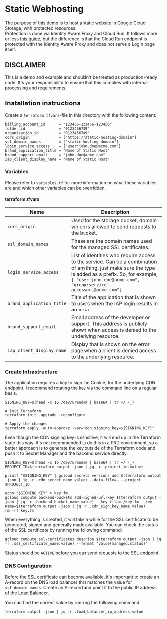 # Static Webhosting

The purpose of this demo is to host a static website in Google Cloud Storage, with protected resources.  
Protection is done via Identity Aware Proxy and Cloud Run. It follows more or
less [this guide](https://cloud.google.com/community/tutorials/securing-gcs-static-website), but the difference is that
the Cloud Run endpoint is protected with the Identity Aware Proxy and does not serve a Login page itself.

## DISCLAIMER

This is a demo and example and shouldn't be treated as production-ready code.  It's your responsibility to ensure that this complies with internal processing and requirements.

## Installation instructions

Create a `terraform.tfvars`-file in this directory with the following content:

```hcl
billing_account_id      = "123456-123456-123456"
folder_id               = "0123456789"
organization_id         = "0123456789"
cors_origin             = ["https://static-hosting-domain"]
ssl_domain_names        = ["static-hosting-domain"]
login_service_access    = ["user:john.doe@acme.com"]
brand_application_title = "Name of Static Host"
brand_support_email     = "john.doe@acme.com"
iap_client_display_name = "Name of Static Host"
```

### Variables

Please refer to `variables.tf` for more information on what these variables are and which other variables can be
overridden.

#### terraform.tfvars

| Name                      | Description                                                                                                                                                                                                                |
|---------------------------|----------------------------------------------------------------------------------------------------------------------------------------------------------------------------------------------------------------------------|
| `cors_origin`             | Used for the storage bucket, domain which is allowed to send requests to the bucket.                                                                                                                                       |
| `ssl_domain_names`        | These are the domain names used for the managed SSL certificates.                                                                                                                                                          |
| `login_service_access`    | List of identities who require access to the service.  Can be a combination of anything, just make sure the type is added as a prefix.  So, for example, `[ "user:john.doe@acme.com", "group:service-accessors@acme.com"]` |
| `brand_application_title` | Title of the application that is shown to users when the IAP login results in an error                                                                                                                                     |
| `brand_support_email`     | Email address of the developer or support.  This address is publicly shown when access is denied to the underlying resource.                                                                                               |
| `iap_client_display_name` | Display that is shown on the error page when a client is denied access to the underlying resource.                                                                                                                         |

### Create Infrastructure
The application requires a key to sign the Cookie, for the underlying CDN endpoint.  I recommend rotating the key via the command line on a regular basis.

```shell
SIGNING_KEY=$(head -c 16 /dev/urandom | base64 | tr +/ -_)

# Init Terraform
terraform init -upgrade -reconfigure

# Apply the changes
terraform apply -auto-approve -var="cdn_signing_key=${SIGNING_KEY}"
```

Even though the CDN signing key is sensitive, it will end up in the Terraform state this way.  It's not recommended to do this in a PRD environment, so a better approach is to generate the key outside of the Terraform code and push it to Secret Manager and the backend service directly:

```shell
SIGNING_KEY=$(head -c 16 /dev/urandom | base64 | tr +/ -_)
PROJECT_ID=$(terraform output -json | jq -r .project_id.value)

printf "$SIGNING_KEY" | gcloud secrets versions add $(terraform output -json | jq -r .cdn_secret_name.value) --data-file=- --project $PROJECT_ID

echo "$SIGNING_KEY" > key.fm
gcloud compute backend-buckets add-signed-url-key $(terraform output -json | jq -r .backend_bucket_name.value) --key-file=./key.fm --key-name=$(terraform output -json | jq -r .cdn_sign_key_name.value)
rm -rf key.fm
```

When everything is created, it will take a while for the SSL certificate to be generated, signed and generally made available.  You can check the status of the SSL certificate by running the following command:

```shell
gcloud compute ssl-certificates describe $(terraform output -json | jq -r .ssl_certificate_name.value) --format "value(managed.status)"
```

Status should be `ACTIVE` before you can send requests to the SSL endpoint.

### DNS Configuration
Before the SSL certificate can become available, it's important to create an A-record on the DNS load balancer that matches the value for `ssl_domain_names`.  Create an A-record and point it to the public IP address of the Load Balancer.  

You can find the correct value by running the following command:
```shell
terraform output -json | jq -r .load_balancer_ip_address.value
```